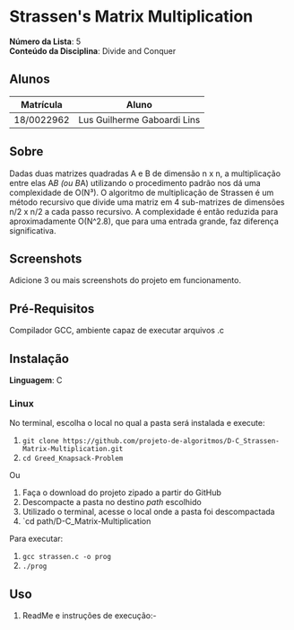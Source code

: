 # Strassen's Matrix Multiplication

**Número da Lista**: 5<br>
**Conteúdo da Disciplina**: Divide and Conquer<br>

## Alunos
|Matrícula | Aluno |
| -- | -- |
| 18/0022962  |  Lus Guilherme Gaboardi Lins |

## Sobre 
Dadas duas matrizes quadradas A e B de dimensão n x n, a multiplicação entre elas A*B (ou B*A) utilizando o procedimento padrão nos dá uma complexidade de O(N³).
O algoritmo de multiplicação de Strassen é um método recursivo que divide uma matriz em 4 sub-matrizes de dimensões n/2 x n/2 a cada passo recursivo. A complexidade é então reduzida para aproximadamente O(N^2.8), que para uma entrada grande, faz diferença significativa.

## Screenshots
Adicione 3 ou mais screenshots do projeto em funcionamento.

## Pré-Requisitos
Compilador GCC, ambiente capaz de executar arquivos .c

## Instalação 
**Linguagem**: C<br>

### Linux

No terminal, escolha o local no qual a pasta será instalada e execute:

1. `git clone https://github.com/projeto-de-algoritmos/D-C_Strassen-Matrix-Multiplication.git`
2. `cd Greed_Knapsack-Problem`

Ou

1. Faça o download do projeto zipado a partir do GitHub
2. Descompacte a pasta no destino _path_ escolhido
3. Utilizado o terminal, acesse o local onde a pasta foi descompactada
4. `cd path/D-C_Matrix-Multiplication

Para executar:

1. `gcc strassen.c -o prog`
2. `./prog`

## Uso

1. ReadMe e instruções de execução:- 




